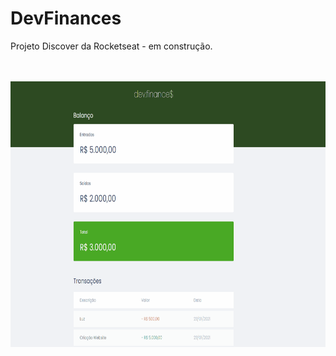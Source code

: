 # DevFinances
<p>Projeto Discover da  Rocketseat - em construção.</p>
<br><br>

<img src="Finances.gif" height="425">
